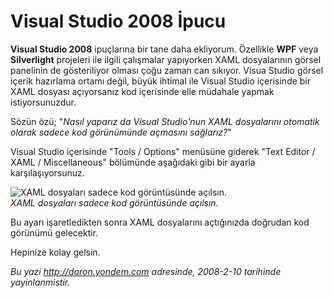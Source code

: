# Visual Studio 2008 İpucu 

**Visual Studio 2008** ipuçlarına bir tane daha ekliyorum. Özellikle
**WPF** veya **Silverlight** projeleri ile ilgili çalışmalar yapıyorken
XAML dosyalarının görsel panelinin de gösteriliyor olması çoğu zaman can
sıkıyor. Visua Studio görsel içerik hazırlama ortamı değil, büyük
ihtimal ile Visual Studio içerisinde bir XAML dosyası açıyorsanız kod
içerisinde elle müdahale yapmak istiyorsunuzdur.

Sözün özü; "*Nasıl yaparız da Visual Studio'nun XAML dosyalarını
otomatik olarak sadece kod görünümünde açmasını sağlarız?*"

Visual Studio içerisinde "Tools / Options" menüsüne giderek "Text Editor
/ XAML / Miscellaneous" bölümünde aşağıdaki gibi bir ayarla
karşılaşıyorsunuz.

![XAML dosyaları sadece kod görüntüsünde
açılsın.](media/Visual_Studio_2008_Ipucu/10022008_1.png)\
*XAML dosyaları sadece kod görüntüsünde açılsın.*

Bu ayarı işaretledikten sonra XAML dosyalarını açtığınızda doğrudan kod
görünümü gelecektir.

Hepinize kolay gelsin.


*Bu yazi http://daron.yondem.com adresinde, 2008-2-10 tarihinde yayinlanmistir.*